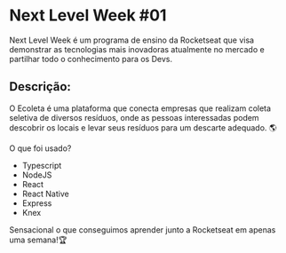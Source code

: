 # Next Level Week #01

Next Level Week é um programa de ensino da Rocketseat que visa demonstrar as tecnologias mais inovadoras atualmente no mercado 
e partilhar todo o conhecimento para os Devs.

## Descrição:
O Ecoleta é uma plataforma que conecta empresas
que realizam coleta seletiva de diversos resíduos,
onde as pessoas interessadas podem descobrir os 
locais e levar seus resíduos para um descarte
adequado. 🌎

O que foi usado?
- Typescript
- NodeJS
- React
- React Native
- Express
- Knex

Sensacional o que conseguimos aprender junto a Rocketseat em apenas uma semana!🏆
